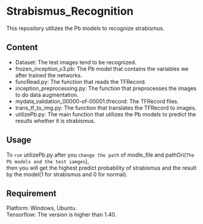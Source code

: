 # Strabismus_Recognition
This repository utilizes the Pb models to recognize strabismus.
## Content
* Dataset: The test images tend to be recognized.
* frozen_inception_v3.pb: The Pb model that contains the variables we after trained the networks.
* funcRead.py: The function that reads the TFRecord.
* inception_preprocessing.py: The function that preprocesses the images to do data augmentation.
* mydata_validation_00000-of-00001.tfrecord: The TFRecord files.
* trans_tf_to_img.py: The function that translates the TFRecord to images.
* utilizePb.py: The main function that utilizes the Pb models to predict the results whether it is strabismus.
## Usage
To `run` utilizePb.py after you `change the path` of modle_file and pathOri(`The Pb models and the test iamges`), <br>
then you will get the highest predict probability of strabismus and the result by the model(1 for strabismus and 0 for normal).
## Requirement
Platform: Windows, Ubuntu. <br>
Tensorflow: The version is higher than 1.40.
